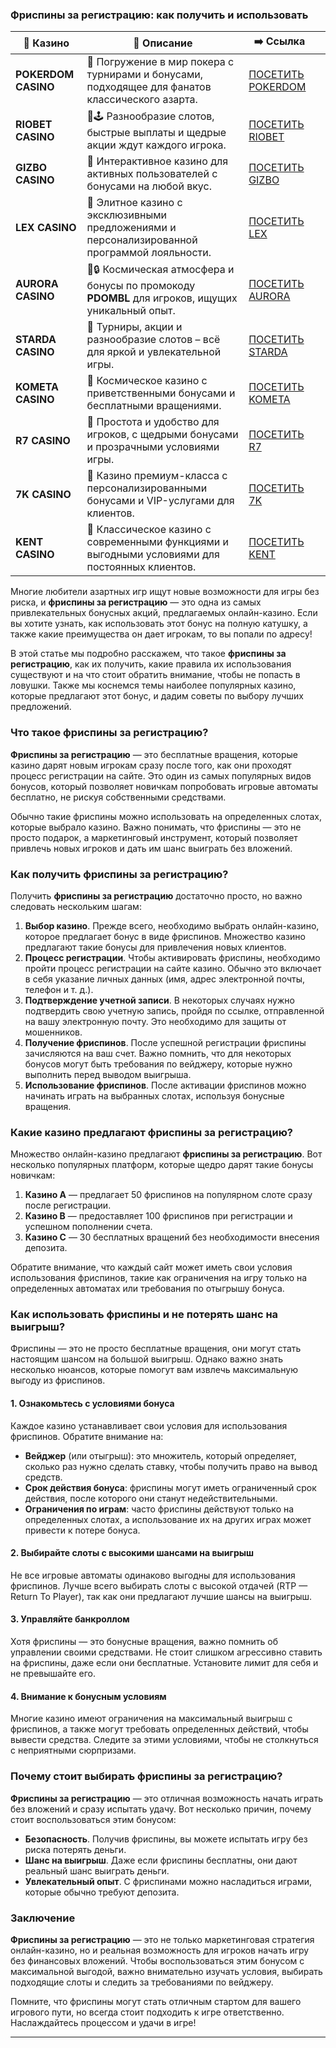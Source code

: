### Фриспины за регистрацию: как получить и использовать
| 🎰 Казино           | 📜 Описание                                                                                       | ➡️ Ссылка                                                                                          |   |
| ------------------- | ------------------------------------------------------------------------------------------------- | -------------------------------------------------------------------------------------------------- | - |
| **POKERDOM CASINO** | 🎲 Погружение в мир покера с турнирами и бонусами, подходящее для фанатов классического азарта.   | [ПОСЕТИТЬ POKERDOM](https://brandplay.link/FwVc4f)                                                 |   |
| **RIOBET CASINO**   | 🌟🕹️ Разнообразие слотов, быстрые выплаты и щедрые акции ждут каждого игрока.                    | [ПОСЕТИТЬ RIOBET](https://brandplay.link/TnjsxFvH)                                                 |   |
| **GIZBO CASINO**    | 🚀 Интерактивное казино для активных пользователей с бонусами на любой вкус.                      | [ПОСЕТИТЬ GIZBO](https://brandplay.link/rvzLrVLp)                                                  |   |
| **LEX CASINO**      | 🎰 Элитное казино с эксклюзивными предложениями и персонализированной программой лояльности.      | [ПОСЕТИТЬ LEX](https://brandplay.link/VMqNXPFs)                                                    |   |
| **AURORA CASINO**   | 🌌🔒 Космическая атмосфера и бонусы по промокоду **PDOMBL** для игроков, ищущих уникальный опыт. | [ПОСЕТИТЬ AURORA](https://10trafic-stat2.com/click/668546556bcc6313411604bc/6766/13031/subaccount) |   |
| **STARDA CASINO**   | 🌠 Турниры, акции и разнообразие слотов – всё для яркой и увлекательной игры.                     | [ПОСЕТИТЬ STARDA](https://brandplay.link/HDcDrxLk)                                                 |   |
| **KOMETA CASINO**   | 💫 Космическое казино с приветственными бонусами и бесплатными вращениями.                        | [ПОСЕТИТЬ KOMETA](https://brandplay.link/jHzFFYGv)                                                 |   |
| **R7 CASINO**       | 🎯 Простота и удобство для игроков, с щедрыми бонусами и прозрачными условиями игры.              | [ПОСЕТИТЬ R7](https://brandplay.link/dByFXP7h)                                                     |   |
| **7K CASINO**       | 💎 Казино премиум-класса с персонализированными бонусами и VIP-услугами для клиентов.             | [ПОСЕТИТЬ 7K](https://brandplay.link/dd46bNgD)                                                     |   |
| **KENT CASINO**     | 🎲 Классическое казино с современными функциями и выгодными условиями для постоянных клиентов.    | [ПОСЕТИТЬ KENT](https://brandplay.link/XRH1g6Vb)      
Многие любители азартных игр ищут новые возможности для игры без риска, и **фриспины за регистрацию** — это одна из самых привлекательных бонусных акций, предлагаемых онлайн-казино. Если вы хотите узнать, как использовать этот бонус на полную катушку, а также какие преимущества он дает игрокам, то вы попали по адресу!

В этой статье мы подробно расскажем, что такое **фриспины за регистрацию**, как их получить, какие правила их использования существуют и на что стоит обратить внимание, чтобы не попасть в ловушки. Также мы коснемся темы наиболее популярных казино, которые предлагают этот бонус, и дадим советы по выбору лучших предложений.





### Что такое фриспины за регистрацию?

**Фриспины за регистрацию** — это бесплатные вращения, которые казино дарят новым игрокам сразу после того, как они проходят процесс регистрации на сайте. Это один из самых популярных видов бонусов, который позволяет новичкам попробовать игровые автоматы бесплатно, не рискуя собственными средствами.

Обычно такие фриспины можно использовать на определенных слотах, которые выбрало казино. Важно понимать, что фриспины — это не просто подарок, а маркетинговый инструмент, который позволяет привлечь новых игроков и дать им шанс выиграть без вложений.

### Как получить фриспины за регистрацию?

Получить **фриспины за регистрацию** достаточно просто, но важно следовать нескольким шагам:

1. **Выбор казино**. Прежде всего, необходимо выбрать онлайн-казино, которое предлагает бонус в виде фриспинов. Множество казино предлагают такие бонусы для привлечения новых клиентов.
2. **Процесс регистрации**. Чтобы активировать фриспины, необходимо пройти процесс регистрации на сайте казино. Обычно это включает в себя указание личных данных (имя, адрес электронной почты, телефон и т. д.).
3. **Подтверждение учетной записи**. В некоторых случаях нужно подтвердить свою учетную запись, пройдя по ссылке, отправленной на вашу электронную почту. Это необходимо для защиты от мошенников.
4. **Получение фриспинов**. После успешной регистрации фриспины зачисляются на ваш счет. Важно помнить, что для некоторых бонусов могут быть требования по вейджеру, которые нужно выполнить перед выводом выигрыша.
5. **Использование фриспинов**. После активации фриспинов можно начинать играть на выбранных слотах, используя бонусные вращения.

### Какие казино предлагают фриспины за регистрацию?

Множество онлайн-казино предлагают **фриспины за регистрацию**. Вот несколько популярных платформ, которые щедро дарят такие бонусы новичкам:

1. **Казино A** — предлагает 50 фриспинов на популярном слоте сразу после регистрации.
2. **Казино B** — предоставляет 100 фриспинов при регистрации и успешном пополнении счета.
3. **Казино C** — 30 бесплатных вращений без необходимости внесения депозита.

Обратите внимание, что каждый сайт может иметь свои условия использования фриспинов, такие как ограничения на игру только на определенных автоматах или требования по отыгрышу бонуса.

### Как использовать фриспины и не потерять шанс на выигрыш?

Фриспины — это не просто бесплатные вращения, они могут стать настоящим шансом на большой выигрыш. Однако важно знать несколько нюансов, которые помогут вам извлечь максимальную выгоду из фриспинов.

#### 1. Ознакомьтесь с условиями бонуса

Каждое казино устанавливает свои условия для использования фриспинов. Обратите внимание на:

* **Вейджер** (или отыгрыш): это множитель, который определяет, сколько раз нужно сделать ставку, чтобы получить право на вывод средств.
* **Срок действия бонуса**: фриспины могут иметь ограниченный срок действия, после которого они станут недействительными.
* **Ограничения по играм**: часто фриспины действуют только на определенных слотах, а использование их на других играх может привести к потере бонуса.

#### 2. Выбирайте слоты с высокими шансами на выигрыш

Не все игровые автоматы одинаково выгодны для использования фриспинов. Лучше всего выбирать слоты с высокой отдачей (RTP — Return To Player), так как они предлагают лучшие шансы на выигрыш.

#### 3. Управляйте банкроллом

Хотя фриспины — это бонусные вращения, важно помнить об управлении своими средствами. Не стоит слишком агрессивно ставить на фриспины, даже если они бесплатные. Установите лимит для себя и не превышайте его.

#### 4. Внимание к бонусным условиям

Многие казино имеют ограничения на максимальный выигрыш с фриспинов, а также могут требовать определенных действий, чтобы вывести средства. Следите за этими условиями, чтобы не столкнуться с неприятными сюрпризами.

### Почему стоит выбирать фриспины за регистрацию?

**Фриспины за регистрацию** — это отличная возможность начать играть без вложений и сразу испытать удачу. Вот несколько причин, почему стоит воспользоваться этим бонусом:

* **Безопасность**. Получив фриспины, вы можете испытать игру без риска потерять деньги.
* **Шанс на выигрыш**. Даже если фриспины бесплатны, они дают реальный шанс выиграть деньги.
* **Увлекательный опыт**. С фриспинами можно насладиться играми, которые обычно требуют депозита.

### Заключение

**Фриспины за регистрацию** — это не только маркетинговая стратегия онлайн-казино, но и реальная возможность для игроков начать игру без финансовых вложений. Чтобы воспользоваться этим бонусом с максимальной выгодой, важно внимательно изучать условия, выбирать подходящие слоты и следить за требованиями по вейджеру.

Помните, что фриспины могут стать отличным стартом для вашего игрового пути, но всегда стоит подходить к игре ответственно. Наслаждайтесь процессом и удачи в игре!

***
